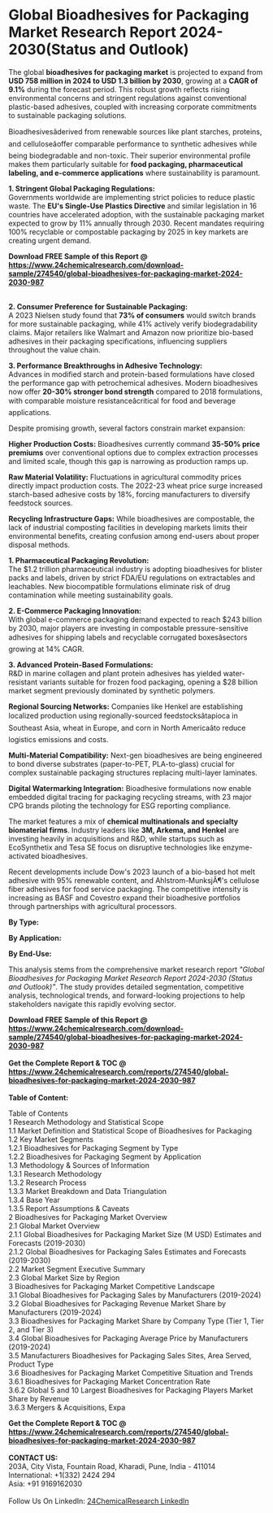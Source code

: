 <h1>Global Bioadhesives for Packaging Market Research Report 2024-2030(Status and Outlook)</h1><p>The global <strong>bioadhesives for packaging market</strong> is projected to expand from <strong>USD 758 million in 2024 to USD 1.3 billion by 2030</strong>, growing at a <strong>CAGR of 9.1%</strong> during the forecast period. This robust growth reflects rising environmental concerns and stringent regulations against conventional plastic-based adhesives, coupled with increasing corporate commitments to sustainable packaging solutions.</p><p>Bioadhesivesâderived from renewable sources like plant starches, proteins, and celluloseâoffer comparable performance to synthetic adhesives while being biodegradable and non-toxic. Their superior environmental profile makes them particularly suitable for <strong>food packaging, pharmaceutical labeling, and e-commerce applications</strong> where sustainability is paramount.</p><p><strong>1. Stringent Global Packaging Regulations:</strong><br>
Governments worldwide are implementing strict policies to reduce plastic waste. The <strong>EU's Single-Use Plastics Directive</strong> and similar legislation in 16 countries have accelerated adoption, with the sustainable packaging market expected to grow by 11% annually through 2030. Recent mandates requiring 100% recyclable or compostable packaging by 2025 in key markets are creating urgent demand.</p><div><b>Download FREE Sample of this Report @ 
            <a href="https://www.24chemicalresearch.com/download-sample/274540/global-bioadhesives-for-packaging-market-2024-2030-987">
            https://www.24chemicalresearch.com/download-sample/274540/global-bioadhesives-for-packaging-market-2024-2030-987</a></b></div><br><p><strong>2. Consumer Preference for Sustainable Packaging:</strong><br>
A 2023 Nielsen study found that <strong>73% of consumers</strong> would switch brands for more sustainable packaging, while 41% actively verify biodegradability claims. Major retailers like Walmart and Amazon now prioritize bio-based adhesives in their packaging specifications, influencing suppliers throughout the value chain.</p><p><strong>3. Performance Breakthroughs in Adhesive Technology:</strong><br>
Advances in modified starch and protein-based formulations have closed the performance gap with petrochemical adhesives. Modern bioadhesives now offer <strong>20-30% stronger bond strength</strong> compared to 2018 formulations, with comparable moisture resistanceâcritical for food and beverage applications.</p><p>Despite promising growth, several factors constrain market expansion:</p><p><strong>Higher Production Costs:</strong> Bioadhesives currently command <strong>35-50% price premiums</strong> over conventional options due to complex extraction processes and limited scale, though this gap is narrowing as production ramps up.</p><p><strong>Raw Material Volatility:</strong> Fluctuations in agricultural commodity prices directly impact production costs. The 2022-23 wheat price surge increased starch-based adhesive costs by 18%, forcing manufacturers to diversify feedstock sources.</p><p><strong>Recycling Infrastructure Gaps:</strong> While bioadhesives are compostable, the lack of industrial composting facilities in developing markets limits their environmental benefits, creating confusion among end-users about proper disposal methods.</p><p><strong>1. Pharmaceutical Packaging Revolution:</strong><br>
The $1.2 trillion pharmaceutical industry is adopting bioadhesives for blister packs and labels, driven by strict FDA/EU regulations on extractables and leachables. New biocompatible formulations eliminate risk of drug contamination while meeting sustainability goals.</p><p><strong>2. E-Commerce Packaging Innovation:</strong><br>
With global e-commerce packaging demand expected to reach $243 billion by 2030, major players are investing in compostable pressure-sensitive adhesives for shipping labels and recyclable corrugated boxesâsectors growing at 14% CAGR.</p><p><strong>3. Advanced Protein-Based Formulations:</strong><br>
R&amp;D in marine collagen and plant protein adhesives has yielded water-resistant variants suitable for frozen food packaging, opening a $28 billion market segment previously dominated by synthetic polymers.</p><p><strong>Regional Sourcing Networks:</strong> Companies like Henkel are establishing localized production using regionally-sourced feedstocksâtapioca in Southeast Asia, wheat in Europe, and corn in North Americaâto reduce logistics emissions and costs.</p><p><strong>Multi-Material Compatibility:</strong> Next-gen bioadhesives are being engineered to bond diverse substrates (paper-to-PET, PLA-to-glass) crucial for complex sustainable packaging structures replacing multi-layer laminates.</p><p><strong>Digital Watermarking Integration:</strong> Bioadhesive formulations now enable embedded digital tracing for packaging recycling streams, with 23 major CPG brands piloting the technology for ESG reporting compliance.</p><p>The market features a mix of <strong>chemical multinationals and specialty biomaterial firms</strong>. Industry leaders like <strong>3M, Arkema, and Henkel</strong> are investing heavily in acquisitions and R&amp;D, while startups such as EcoSynthetix and Tesa SE focus on disruptive technologies like enzyme-activated bioadhesives.</p><p>Recent developments include Dow's 2023 launch of a bio-based hot melt adhesive with 95% renewable content, and Ahlstrom-MunksjÃ¶'s cellulose fiber adhesives for food service packaging. The competitive intensity is increasing as BASF and Covestro expand their bioadhesive portfolios through partnerships with agricultural processors.</p><p><strong>By Type:</strong></p><p><strong>By Application:</strong></p><p><strong>By End-Use:</strong></p><p>This analysis stems from the comprehensive market research report <em>"Global Bioadhesives for Packaging Market Research Report 2024-2030 (Status and Outlook)"</em>. The study provides detailed segmentation, competitive analysis, technological trends, and forward-looking projections to help stakeholders navigate this rapidly evolving sector.</p><div><b>Download FREE Sample of this Report @ 
            <a href="https://www.24chemicalresearch.com/download-sample/274540/global-bioadhesives-for-packaging-market-2024-2030-987">
            https://www.24chemicalresearch.com/download-sample/274540/global-bioadhesives-for-packaging-market-2024-2030-987</a></b></div><br><div><b>Get the Complete Report & TOC @ 
            <a href="https://www.24chemicalresearch.com/reports/274540/global-bioadhesives-for-packaging-market-2024-2030-987">
            https://www.24chemicalresearch.com/reports/274540/global-bioadhesives-for-packaging-market-2024-2030-987</a></b></div><br>
            <b>Table of Content:</b><p>Table of Contents<br />
1 Research Methodology and Statistical Scope<br />
1.1 Market Definition and Statistical Scope of Bioadhesives for Packaging<br />
1.2 Key Market Segments<br />
1.2.1 Bioadhesives for Packaging Segment by Type<br />
1.2.2 Bioadhesives for Packaging Segment by Application<br />
1.3 Methodology & Sources of Information<br />
1.3.1 Research Methodology<br />
1.3.2 Research Process<br />
1.3.3 Market Breakdown and Data Triangulation<br />
1.3.4 Base Year<br />
1.3.5 Report Assumptions & Caveats<br />
2 Bioadhesives for Packaging Market Overview<br />
2.1 Global Market Overview<br />
2.1.1 Global Bioadhesives for Packaging Market Size (M USD) Estimates and Forecasts (2019-2030)<br />
2.1.2 Global Bioadhesives for Packaging Sales Estimates and Forecasts (2019-2030)<br />
2.2 Market Segment Executive Summary<br />
2.3 Global Market Size by Region<br />
3 Bioadhesives for Packaging Market Competitive Landscape<br />
3.1 Global Bioadhesives for Packaging Sales by Manufacturers (2019-2024)<br />
3.2 Global Bioadhesives for Packaging Revenue Market Share by Manufacturers (2019-2024)<br />
3.3 Bioadhesives for Packaging Market Share by Company Type (Tier 1, Tier 2, and Tier 3)<br />
3.4 Global Bioadhesives for Packaging Average Price by Manufacturers (2019-2024)<br />
3.5 Manufacturers Bioadhesives for Packaging Sales Sites, Area Served, Product Type<br />
3.6 Bioadhesives for Packaging Market Competitive Situation and Trends<br />
3.6.1 Bioadhesives for Packaging Market Concentration Rate<br />
3.6.2 Global 5 and 10 Largest Bioadhesives for Packaging Players Market Share by Revenue<br />
3.6.3 Mergers & Acquisitions, Expa</p><div><b>Get the Complete Report & TOC @ 
            <a href="https://www.24chemicalresearch.com/reports/274540/global-bioadhesives-for-packaging-market-2024-2030-987">
            https://www.24chemicalresearch.com/reports/274540/global-bioadhesives-for-packaging-market-2024-2030-987</a></b></div><br><b>CONTACT US:</b><br>
            203A, City Vista, Fountain Road, Kharadi, Pune, India - 411014<br>
            International: +1(332) 2424 294<br>
            Asia: +91 9169162030 <br><br>
            Follow Us On LinkedIn: <a href="https://www.linkedin.com/company/24chemicalresearch/">24ChemicalResearch LinkedIn</a>